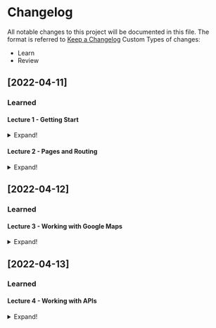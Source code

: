 # Changelog

All notable changes to this project will be documented in this file.
The format is referred to [Keep a Changelog](https://keepachangelog.com/en/1.0.0/)
Custom Types of changes:

- Learn
- Review

## [2022-04-11]

### Learned

#### Lecture 1 - Getting Start

<details>
  <summary>Expand!</summary>

| Section  | Title  | Learned Descriptions                                                                                                                                                     | Notes  |
|--------- |------- |------------------------------------------------------------------------------------------------------------------------------------------------------------------------- |------- |
| All      | All    | - Concept of original webpage<br>- Concept of Single Page Application (SPA)<br>- Concept of Universal Application<br>- Proplem of original SPA and the rescue of NuxtJS  |        |

</details>

#### Lecture 2 - Pages and Routing

<details>
  <summary>Expand!</summary>
  
| Section | Title                                                      | Learned Descriptions                                                                                                                                                                                                                                                                                                                                                                                                                                                                                                                                                  | Notes |
|---------|------------------------------------------------------------|-----------------------------------------------------------------------------------------------------------------------------------------------------------------------------------------------------------------------------------------------------------------------------------------------------------------------------------------------------------------------------------------------------------------------------------------------------------------------------------------------------------------------------------------------------------------------|-------|
| a       | Creating Our Homepage                                      | - Concept of components<br>- Pass data from parrent to children through "prop"<br>- Auto import by using nuxt.conifg.js                                                                                                                                                                                                                                                                                                                                                                                                                                               |       |
| b       | Adding Meta Tags and Other Elemenents to the HTML Head Tag | - Modify nuxt.config.js to add meta tag by Nuxt provided<br>- Same concept to body and another element, refer to [Meta Tags and SEO](https://nuxtjs.org/docs/features/meta-tags-seo/)                                                                                                                                                                                                                                                                                                                                                                                 |       |
| c       | How Does Routing in Nuxt Work?                             | - Based ont the structure in pages and the name of files to binding paramter<br>- Variable $route from Nuxt<br>- Using the created method from Vue Life Cycle                                                                                                                                                                                                                                                                                                                                                                                                         |       |
| d       | Creating the Property Page                                 | - Create a property page ready for link from homepage<br>- Put detail information and apply lecture 2b to load its title<br>- Create an static folder for a static data<br>- Under the static folder will be the relative path folder using for static path in html                                                                                                                                                                                                                                                                                                   |       |
| e       | Nuxt Link                                                  | - To be able to navigate redirect to a sub page by link there are several things to notice:<br>  - Using `<a>` will lead to the page have to reload all the elements and data<br>  - Using `<router-link>` provide by vue will handle it under the vue router, prevent the full load of `<a>`<br>  - Using `<nuxt-link>` similar with `<router-link>` but the sub page will be load before hand<br>  - Using `<nuxt-link>` with attribute no-prefetch will help to prevent this, in case of reducing the load since the application have haevy load in the first page |       |
| f       | Disabling Prefetch Globally                                | - Removing the `no-prefetch` in the homepage and adding config for it in nuxt.config.js by `route:{prefecthLinks: false}`<br>- If you want to `prefecth` the subpage again, you can add the attributes `prefecth` bage to the homepage<br>- Note: depend on the strategy of optimiztion then you can define when to prefetch or not to                                                                                                                                                                                                                                |       |
| g       | Creating Page Layouts                                      | - Create folder layout for structure the application view<br>- The tag `<nuxt/>` will help us with the feature to layout our web<br>- Create a default.vue for the default layout with header is grey color<br>- Clone a default.vue to red.vue for customize header with red color<br>- In the sub page, we just nee to add `layout: "red",` to the export default to make it change from Homepage and sub page                                                                                                                                                      |       |

</details>

## [2022-04-12]

### Learned

#### Lecture 3 - Working with Google Maps

<details>
  <summary>Expand!</summary>

| Section | Title                                    | Learned Description                                                                                                                                                                                                                                                                                                                                                                                                                                                                                                                                                                                                                                                                                                                                                                                                                                                                                                                                                                                                                                                                     | Notes                                                                                                                                                                                                                 |
|---------|------------------------------------------|-----------------------------------------------------------------------------------------------------------------------------------------------------------------------------------------------------------------------------------------------------------------------------------------------------------------------------------------------------------------------------------------------------------------------------------------------------------------------------------------------------------------------------------------------------------------------------------------------------------------------------------------------------------------------------------------------------------------------------------------------------------------------------------------------------------------------------------------------------------------------------------------------------------------------------------------------------------------------------------------------------------------------------------------------------------------------------------------|-----------------------------------------------------------------------------------------------------------------------------------------------------------------------------------------------------------------------|
| a       | Creating a Google Account                |                                                                                                                                                                                                                                                                                                                                                                                                                                                                                                                                                                                                                                                                                                                                                                                                                                                                                                                                                                                                                                                                                         |                                                                                                                                                                                                                       |
| b       | Creating a Google Cloud Platform Account |                                                                                                                                                                                                                                                                                                                                                                                                                                                                                                                                                                                                                                                                                                                                                                                                                                                                                                                                                                                                                                                                                         |                                                                                                                                                                                                                       |
| c       | Adding a Map To The Property Page        | - Adding a API from google map with the head() like Lecture 2 in b section<br>- Concept of [defer](https://www.w3schools.com/tags/att_script_defer.asp)<br>- Using mounted hook to handle show map on client (note: mounted in Nuxt is just running on the client side)                                                                                                                                                                                                                                                                                                                                                                                                                                                                                                                                                                                                                                                                                                                                                                                                                 |                                                                                                                                                                                                                       |
| d       | Problem 1 - Scripts and Single Page Apps | - The problem happen with those 3rd party library doesn't support SPA natively<br>- In our case, it's google map library we added in the scripts<br>- For the property page by its own its work fine, but when we go back to home page and click another property it will show error<br>- The resone behind this is, for some library they will load another inner library they need to be operated normally<br>- So the nuxt cache will let us know that there are an things that load once again in page<br>- Then we remember the `callback=initMap` in the query parameters of google map api earlier, to do that we need to have a function `initMap`<br>- We try to use window object in client side to set the page is load but it will come to another issue is `initMap not found` then we try to solve it like the comment in source code<br>- Concept of skip in `head()`                                                                                                                                                                                                    | *NOTE:* PLEASE BE CAREFUL WHEN USING 3RD PARTY LIBRARY, SCINE WE WILL FACING THIS ISSUE                                                                                                                               |
| e       | Problem 2 - Network Latency              | - For modern network speed, so far so good for this app, but things is not perfect in case of some where have 56kbs speed of internet => facing network latency problem<br>- The problem is with the low speed internet, the page will be load very slow, we can try it with the software called [Charles Proxy](https://www.charlesproxy.com/)<br>- The reason behind this is we using defer attribute when loading google library, the nuxt application source is load at the end of the page, so it have to wait for the google library load and executing first<br>- So we will change it to async<br>- But when it async, then the page is running very fast, lead to the source that using google library in `mounted()` cannot executed since the library not finish loading and executing yet<br>- We will create a method called `showMap()` and move the code from `mounted()` to `methods`<br>- To be invoke `showMap()` we need to use `setInterval()` in `mounted()`<br>- Now the google library can be loaded and finished executing anytime except infect the whole page |                                                                                                                                                                                                                       |
| f       | Solution - Plugins To The Rescue         | - Scine we have a bunch of code just for hanling showing google map on our page, we need the place to put all of that code to make the component source look nice and clean, that where plugin came for the rescure<br>- Create a plugins foleder, under that the file name have convention for nuxt to support us:<br>+ File name contain .client.js : Will let nuxt only run in browser<br>+ File name contain .server.js : Will let nuxt only run in server<br>+ File name contain .neither.js : Will let nuxt run in both<br>- Now we will migrate peace by peace to the plugin file we created `maps.client.js`<br>- After folow the process of creating plugin we will need to add the plugin to `nuxt.config.js` and call the function `showMap()` from plugin in `mounted()`                                                                                                                                                                                                                                                                                                    | *NOTE:* USING `maps` AS A PLUGIN NAME INSTEAD OF `googleMaps` BECAUSE OF WITH THE GENERIC NAME, WE DON'T NEED TO MODIFY ANYTHING ELSE BESIDE THE PLUGIN CODE IF WE CHANGE TO USE ANOTHER THING RATHER THAN GOOGLE MAP |

</details>

## [2022-04-13]

### Learned

#### Lecture 4 - Working with APIs

<details>
  <summary>Expand!</summary>

| Section | Title                                | Learned Description                                                                                                                                                                                                                                                                                                                                                                                                                                                            | Notes                                                                                                                                                                     |
|---------|--------------------------------------|--------------------------------------------------------------------------------------------------------------------------------------------------------------------------------------------------------------------------------------------------------------------------------------------------------------------------------------------------------------------------------------------------------------------------------------------------------------------------------|---------------------------------------------------------------------------------------------------------------------------------------------------------------------------|
| a       | Creating an Algolia Account          | - Using [Algolia](https://www.algolia.com)                                                                                                                                                                                                                                                                                                                                                                                                                                     |                                                                                                                                                                           |
| b       | Using APIs on the Property Page      | - Replacing local data test by calling API from algolia<br>- Adding plugins to call APIs<br>- Using nuxt hook `asyncData()` to trigger the function call API                                                                                                                                                                                                                                                                                                                   | - `asyncData()` is the hook from NuxtJS provide to executing on server side                                                                                               |
| c       | Fetch & Polyfills                    | - In case of the older browser not support fetch, we need to using another thing to handle it<br>- In this case there are 3 options: <br>+ [node-fetch](https://github.com/node-fetch/node-fetch)<br>+ [unfetch](https://github.com/developit/unfetch)<br>+ [Polyfill.io](https://polyfill.io/)                                                                                                                                                                                | - We can skip it for now and comeback to it later if need                                                                                                                 |
| d       | Handling Errors                      | - In case of user modify the URL for not found records or the API die, we need to handle the error response from the API<br>- By itself, Nuxt already gave us the `error` function to handle the default error page, we can use it in `async asyncData({ params, $dataApi, error }) {`<br>- Fetch response already have a property `ok` to check whether the response with http code 200 or not<br>- Adapt it with the `error` from Nuxt we can have the simple error handling | - This is the started error handler method                                                                                                                                |
| e       | Customizing The Error Page           | - Of course, the default error page of Nuxt not really look friendly, so we need to customize the error page                                                                                                                                                                                                                                                                                                                                                                   | - For professional and helpful 404 page, we can refer to [Google's 404 Page Recommendations](https://developers.google.com/search/docs/advanced/crawling/soft-404-errors) |
| f       | Importing Reviews Into Algolia       | - We will import the json file in `data/reviews.json` to Algolia<br>- Then we will index it by using Algolia feature `facets`<br>- This means when we search or filtering the API whether it's 20 or 20 million records, we still get the exact records we need                                                                                                                                                                                                                |                                                                                                                                                                           |
| g       | Reviews Section on the Property Page | - After we create the new API path `reviews` by create index on Algolia, now is time for us to handle its data on page<br>- Create another function to call to API Post with Data from [query in Algolia API](https://www.algolia.com/doc/rest-api/search/#search-index-post)<br>- Adding another call API in our page and display it on template                                                                                                                              |                                                                                                                                                                           |
| h       | Reviews Data Formatting              | - Since we got the contents from the reviewers, but the raw data not really look good and friendly, such as Datetime and comment too long<br>- Then we will create a code to format those<br>- For date we will using pure JS Date with function [toLocaleDateString()](https://developer.mozilla.org/en-US/docs/Web/JavaScript/Reference/Global_Objects/Date/toLocaleDateString)<br>- For the comments we will create an component to handle it business and display          | - We using `created` instead of `mounted` because we want it to run on the server side <br>- We can filter number of review by `hitsPerPage` from Algolia                 |
| i       | Host Section                         | - Same with section h, practice it                                                                                                                                                                                                                                                                                                                                                                                                                                             |                                                                                                                                                                           |
| j       |                                      |                                                                                                                                                                                                                                                                                                                                                                                                                                                                                |                                                                                                                                                                           |
</details>